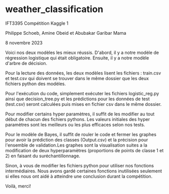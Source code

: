 # weather_classification
IFT3395 Compétition Kaggle 1

Philippe Schoeb, Amine Obeid et Abubakar Garibar Mama

8 novembre 2023

Voici nos deux modèles les mieux réussis.
D'abord, il y a notre modèle de régression logistique qui était obligatoire.
Ensuite, il y a notre modèle d'arbre de décision.

Pour la lecture des données, les deux modèles lisent les fichiers : train.csv et test.csv qui doivent se trouver dans
le même dossier que les deux fichiers python des modèles.

Pour l'exécution du code, simplement exécuter les fichiers logistic_reg.py ainsi que decision_tree.py et les prédictions
pour les données de test (test.csv) seront calculées puis mises en fichier csv dans le même dossier.

Pour modifier certains hyper paramètres, il suffit de les modifier au tout début de chacun des fichiers pythons. Les
valeurs initiales des hyper paramètres sont les meilleurs ou les plus efficaces selon nos tests.

Pour le modèle de Bayes, il suffit de rouler le code et fermer les graphes pour avoir la prédiction des classes (Output.csv) et
la précision pour l'ensemble de validation.Les graphes sont la visualisation suites a la modification de deux hyperparamètres
(proportions de points de classe 1 et 2) en faisant du suréchantillonnage.

Sinon, à vous de modifier les fichiers python pour utiliser nos fonctions intermédiaires. Nous avons gardé certaines
fonctions inutilisées seulement si elles nous ont aidé à atteindre une conclusion durant la compétition.

Voilà, merci!

